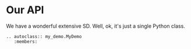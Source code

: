 # Our API

We have a wonderful extensive SD.
Well, ok, it's just a single Python class.

```{eval-rst}
.. autoclass:: my_demo.MyDemo
   :members:
```
